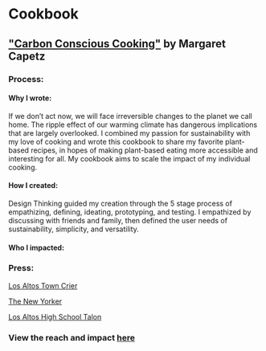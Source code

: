# Cookbook
## ["Carbon Conscious Cooking"](https://drive.google.com/file/d/1U9S1lap8wrQw6qgcsXipqx_he9DPJK3Q/view) by Margaret Capetz

### Process:
#### Why I wrote:
If we don’t act now, we will face irreversible changes to the planet we call home. The ripple effect of our warming climate has dangerous implications that are largely overlooked. I combined my passion for sustainability with my love of cooking and wrote this cookbook to share my favorite plant-based recipes, in hopes of making plant-based eating more accessible and interesting for all. My cookbook aims to scale the impact of my individual cooking.

#### How I created:
Design Thinking guided my creation through the 5 stage process of empathizing, defining, ideating, prototyping, and testing. I empathized by discussing with friends and family, then defined the user needs of sustainability, simplicity, and versatility. 

#### Who I impacted:


### Press:

[Los Altos Town Crier](https://www.losaltosonline.com/schools/los-altos-high-school-senior-publishes-plant-based-cookbook/article_479e2bdd-d1d9-546b-b100-94715244f869.html)

[The New Yorker](https://www.newyorker.com/news/annals-of-a-warming-planet/theres-nothing-sacred-about-nine-justices-a-livable-planet-on-the-other-hand)

[Los Altos High School Talon](https://lahstalon.org/carbon-conscious-cooking/)


### View the reach and impact [here](https://docs.google.com/document/d/129dFb8mr3sc0ub0nwjvwXKyXb5sfTr529O7GoHE6Aso/edit?usp=sharing)

